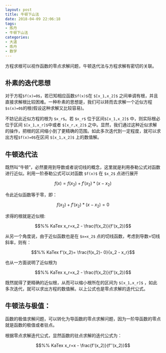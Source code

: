 ```yaml
---
layout: post
title: 牛顿下山法
date: 2018-04-09 22:06:18
tags:
- 炼丹
- 牛顿下山法
categories:
- 大道
- 炼丹
- 数学
---
```


方程求根可以视作函数的零点求解问题，牛顿迭代法与方程求解有密切的关联。

## 朴素的迭代思想

对于方程`$f(x)=0$`，若已知相应函数`$f(x)$`在 `$[x_1,x_2]$` 之间单调有根，并且直接求解根比较困难。一种朴素的思想是，我们可以转而去求解一个近似方程`$s(x)=0$`的根(假设这种求解又比较容易)。

不妨记此近似方程的根为 `$x_r$`。若 `$x_r$` 位于区间`$[x_1,x_2]$` 中，则实际根必位于区间 `$[x_1,x_r]$`中或者 `$[x_r,x_2]$` 之中。显然，我们通过这种近似求解的操作，把根的区间缩小到了更精确的范围。如此多次迭代到一定程度，就可以求出方程`$f(x)=0$`在区间  `$[x_1,x_2]$` 上的数值解。

## 牛顿迭代法

既然叫“牛顿”，必然要用到导数或者说切线的概念，这里就是利用泰勒公式对函数进行近似。利用一阶泰勒公式可以对函数 `$f(x)$` 在 `$x_2$` 点进行展开
<!--more-->
```math
%% KaTex
f(x) = f(x_2)+f'(x_2)*(x-x_2)
```
令此近似函数等于零，即：
```math
%% KaTex
f(x_2)+f'(x_2)*(x-x_2)=0
```
求得的根就是近似根:
```math
%% KaTex
x_r=x_2 - \frac{f(x_2)}{f'(x_2)}
```

从另一个角度说，由于近似函数也是在 `$x=x_2$` 点的切线函数，考虑到导数=切线斜率，则有：
```math
%% KaTex
f'(x_2)= \frac{f(x_2)- 0}{x_2 - x_r}
```

也从一方面说明了近似根为
```math
%% KaTex
x_r=x_2 - \frac{f(x_2)}{f'(x_2)}
```

既然就得了更精确的近似根，从而可以缩小根所在的区间为 `$[x_1,x_r]$` ，如此多次迭代，就可以求出方程的数值解。以上公式也是零点求解的迭代公式。


## 牛顿法与极值：

函数的极值求解问题，可以转化为导函数的零点求解问题，因为一阶导函数的零点就是函数的极值或者驻点。

根据零点求解迭代公式，显然函数的驻点求解的迭代公式为：

```math
%% KaTex
x_r=x - \frac{f'(x_2)}{f''(x_2)}
```
